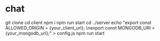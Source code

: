 # chat

git clone
cd client
npm i 
npm run start
cd ../server
echo "export const ALLOWED_ORIGIN = {your_client_url}; \nexport const MONGODB_URI = {your_mongodb_uri};" > config.js
npm run start
